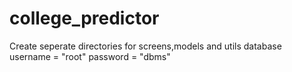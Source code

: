 # college_predictor
Create seperate directories for screens,models and utils
database 
username = "root" 
password = "dbms"

